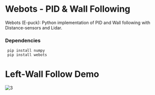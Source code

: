 # Webots - PID & Wall Following  
Webots (E-puck): Python implementation of PID and Wall following with Distance-sensors and Lidar.   

### Dependencies 
     pip install numpy  
     pip install webots  

# Left-Wall Follow Demo  
![3](https://user-images.githubusercontent.com/64340009/225183189-aa312a53-911a-4a84-bd43-4fd960e7627b.gif)
